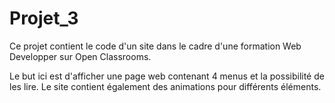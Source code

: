 # Projet_3

Ce projet contient le code d'un site dans le cadre d'une formation Web Developper sur Open Classrooms.

Le but ici est d'afficher une page web contenant 4 menus et la possibilité de les lire.
Le site contient également des animations pour différents éléments.
